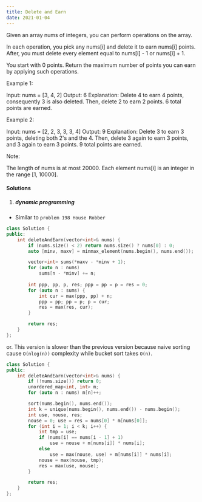 ```yaml
---
title: Delete and Earn
date: 2021-01-04
---
```

Given an array nums of integers, you can perform operations on the array.

In each operation, you pick any nums[i] and delete it to earn nums[i] points. After, you must delete every element equal to nums[i] - 1 or nums[i] + 1.

You start with 0 points. Return the maximum number of points you can earn by applying such operations.

Example 1:

Input: nums = [3, 4, 2]
Output: 6
Explanation: 
Delete 4 to earn 4 points, consequently 3 is also deleted.
Then, delete 2 to earn 2 points. 6 total points are earned.
 

Example 2:

Input: nums = [2, 2, 3, 3, 3, 4]
Output: 9
Explanation: 
Delete 3 to earn 3 points, deleting both 2's and the 4.
Then, delete 3 again to earn 3 points, and 3 again to earn 3 points.
9 total points are earned.
 

Note:

The length of nums is at most 20000.
Each element nums[i] is an integer in the range [1, 10000].

#### Solutions

1. ##### dynamic programming

- Similar to `problem 198 House Robber`


```cpp
class Solution {
public:
    int deleteAndEarn(vector<int>& nums) {
        if (nums.size() < 2) return nums.size() ? nums[0] : 0;
        auto [minv, maxv] = minmax_element(nums.begin(), nums.end());

        vector<int> sums(*maxv - *minv + 1);
        for (auto n : nums)
            sums[n - *minv] += n;
        
        int ppp, pp, p, res; ppp = pp = p = res = 0;
        for (auto n : sums) {
            int cur = max(ppp, pp) + n;
            ppp = pp; pp = p; p = cur;
            res = max(res, cur);
        }

        return res;
    }
};
```
or.
This version is slower than the previous version because naive sorting cause `O(nlog(n))` complexity while bucket sort takes `O(n)`.

```cpp
class Solution {
public:
    int deleteAndEarn(vector<int>& nums) {
        if (!nums.size()) return 0;
        unordered_map<int, int> m;
        for (auto n : nums) m[n]++;

        sort(nums.begin(), nums.end());
        int k = unique(nums.begin(), nums.end()) - nums.begin();
        int use, nouse, res;
        nouse = 0; use = res = nums[0] * m[nums[0]];
        for (int i = 1; i < k; i++) {
            int tmp = use;
            if (nums[i] == nums[i - 1] + 1)
                use = nouse + m[nums[i]] * nums[i];
            else
                use = max(nouse, use) + m[nums[i]] * nums[i];
            nouse = max(nouse, tmp);
            res = max(use, nouse);
        }

        return res;
    }
};
```